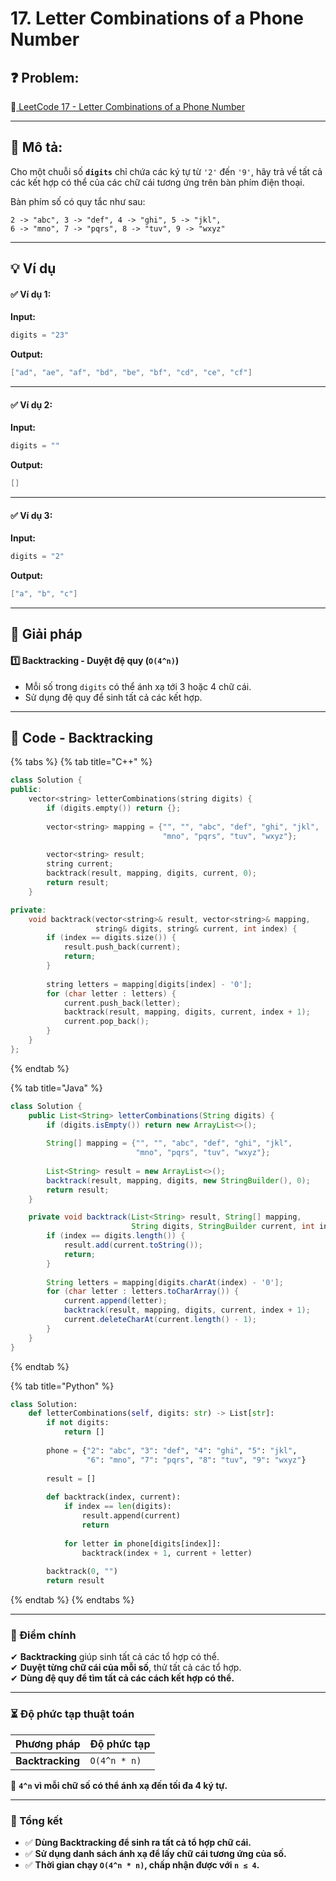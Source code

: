 # 17. Letter Combinations of a Phone Number

## **❓ Problem:**

🔗[ LeetCode 17 - Letter Combinations of a Phone Number](https://leetcode.com/problems/letter-combinations-of-a-phone-number)

***

## **📝 Mô tả:**

Cho một chuỗi số **`digits`** chỉ chứa các ký tự từ `'2'` đến `'9'`, hãy trả về tất cả các kết hợp có thể của các chữ cái tương ứng trên bàn phím điện thoại.

Bàn phím số có quy tắc như sau:

```
2 -> "abc", 3 -> "def", 4 -> "ghi", 5 -> "jkl", 
6 -> "mno", 7 -> "pqrs", 8 -> "tuv", 9 -> "wxyz"
```

***

## **💡 Ví dụ**

#### ✅ **Ví dụ 1:**

**Input:**

```cpp
digits = "23"
```

**Output:**

```cpp
["ad", "ae", "af", "bd", "be", "bf", "cd", "ce", "cf"]
```

***

#### ✅ **Ví dụ 2:**

**Input:**

```cpp
digits = ""
```

**Output:**

```cpp
[]
```

***

#### ✅ **Ví dụ 3:**

**Input:**

```cpp
digits = "2"
```

**Output:**

```cpp
["a", "b", "c"]
```

***

## **🚀 Giải pháp**

#### **1️⃣ Backtracking - Duyệt đệ quy (`O(4^n)`)**

* Mỗi số trong `digits` có thể ánh xạ tới 3 hoặc 4 chữ cái.
* Sử dụng đệ quy để sinh tất cả các kết hợp.

***

## **📜 Code - Backtracking**

{% tabs %}
{% tab title="C++" %}
```cpp
class Solution {
public:
    vector<string> letterCombinations(string digits) {
        if (digits.empty()) return {};
        
        vector<string> mapping = {"", "", "abc", "def", "ghi", "jkl", 
                                  "mno", "pqrs", "tuv", "wxyz"};
        
        vector<string> result;
        string current;
        backtrack(result, mapping, digits, current, 0);
        return result;
    }

private:
    void backtrack(vector<string>& result, vector<string>& mapping, 
                   string& digits, string& current, int index) {
        if (index == digits.size()) {
            result.push_back(current);
            return;
        }
        
        string letters = mapping[digits[index] - '0'];
        for (char letter : letters) {
            current.push_back(letter);
            backtrack(result, mapping, digits, current, index + 1);
            current.pop_back();
        }
    }
};
```
{% endtab %}

{% tab title="Java" %}
```java
class Solution {
    public List<String> letterCombinations(String digits) {
        if (digits.isEmpty()) return new ArrayList<>();
        
        String[] mapping = {"", "", "abc", "def", "ghi", "jkl", 
                            "mno", "pqrs", "tuv", "wxyz"};
        
        List<String> result = new ArrayList<>();
        backtrack(result, mapping, digits, new StringBuilder(), 0);
        return result;
    }

    private void backtrack(List<String> result, String[] mapping, 
                           String digits, StringBuilder current, int index) {
        if (index == digits.length()) {
            result.add(current.toString());
            return;
        }
        
        String letters = mapping[digits.charAt(index) - '0'];
        for (char letter : letters.toCharArray()) {
            current.append(letter);
            backtrack(result, mapping, digits, current, index + 1);
            current.deleteCharAt(current.length() - 1);
        }
    }
}
```
{% endtab %}

{% tab title="Python" %}
```python
class Solution:
    def letterCombinations(self, digits: str) -> List[str]:
        if not digits:
            return []
        
        phone = {"2": "abc", "3": "def", "4": "ghi", "5": "jkl",
                 "6": "mno", "7": "pqrs", "8": "tuv", "9": "wxyz"}
        
        result = []
        
        def backtrack(index, current):
            if index == len(digits):
                result.append(current)
                return
            
            for letter in phone[digits[index]]:
                backtrack(index + 1, current + letter)
        
        backtrack(0, "")
        return result
```
{% endtab %}
{% endtabs %}

***

### **🎯 Điểm chính**

✔ **Backtracking** giúp sinh tất cả các tổ hợp có thể.\
✔ **Duyệt từng chữ cái của mỗi số**, thử tất cả các tổ hợp.\
✔ **Dùng đệ quy để tìm tất cả các cách kết hợp có thể.**

***

### **⏳ Độ phức tạp thuật toán**

| Phương pháp      | Độ phức tạp  |
| ---------------- | ------------ |
| **Backtracking** | `O(4^n * n)` |

📌 **`4^n` vì mỗi chữ số có thể ánh xạ đến tối đa 4 ký tự.**

***

### **📌 Tổng kết**

* ✅ **Dùng Backtracking để sinh ra tất cả tổ hợp chữ cái.**
* ✅ **Sử dụng danh sách ánh xạ để lấy chữ cái tương ứng của số.**
* ✅ **Thời gian chạy `O(4^n * n)`, chấp nhận được với `n ≤ 4`.**
